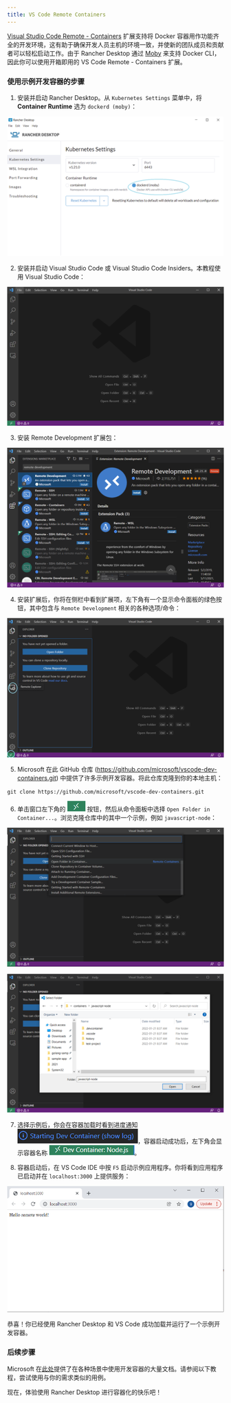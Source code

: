 ```yaml
---
title: VS Code Remote Containers
---
```


[Visual Studio Code Remote - Containers] 扩展支持将 Docker 容器用作功能齐全的开发环境，这有助于确保开发人员主机的环境一致，并使新的团队成员和贡献者可以轻松启动工作。由于 Rancher Desktop 通过 [Moby] 来支持 Docker CLI，因此你可以使用开箱即用的 VS Code Remote - Containers 扩展。

### 使用示例开发容器的步骤

1. 安装并启动 Rancher Desktop。从 `Kubernetes Settings` 菜单中，将 **Container Runtime** 选为 `dockerd (moby)`：

![](../img/vscoderemotecontainers/rd-main.png)

2. 安装并启动 Visual Studio Code 或 Visual Studio Code Insiders。本教程使用 Visual Studio Code：

![](../img/vscoderemotecontainers/vscode-main.png)

3. 安装 Remote Development 扩展包：

![](../img/vscoderemotecontainers/vscode-remotedevelopment-marketplace.png)

4. 安装扩展后，你将在侧栏中看到扩展项，左下角有一个显示命令面板的绿色按钮，其中包含与 `Remote Development` 相关的各种选项/命令：

![](../img/vscoderemotecontainers/vscode-remotedevelopment-installed.png)

5. Microsoft 在此 GitHub 仓库 (https://github.com/microsoft/vscode-dev-containers.git) 中提供了许多示例开发容器。将此仓库克隆到你的本地主机：

```
git clone https://github.com/microsoft/vscode-dev-containers.git
```

6. 单击窗口左下角的 ![](../img/vscoderemotecontainers/vscode-remotedevelopment-commandbutton.png) 按钮，然后从命令面板中选择 `Open Folder in Container...`。浏览克隆仓库中的其中一个示例，例如 `javascript-node`：

![](../img/vscoderemotecontainers/vscode-remotedevelopment-commandpalette.png)

![](../img/vscoderemotecontainers/vscode-remotedevelopment-openfolder.png)


7. 选择示例后，你会在容器加载时看到进度通知 ![](../img/vscoderemotecontainers/vscode-remotedevelopment-containerprogress.png)，容器启动成功后，左下角会显示容器名称 ![](../img/vscoderemotecontainers/vscode-remotedevelopment-containersuccess.png)。

8. 容器启动后，在 VS Code IDE 中按 `F5` 启动示例应用程序。你将看到应用程序已启动并在 `localhost:3000` 上提供服务：

![](../img/vscoderemotecontainers/vscode-remotedevelopment-appinbrowser.png)

恭喜！你已经使用 Rancher Desktop 和 VS Code 成功加载并运行了一个示例开发容器。


### 后续步骤

Microsoft 在[此处]提供了在各种场景中使用开发容器的大量文档。请参阅以下教程，尝试使用与你的需求类似的用例。

[Visual Studio Code Remote - Containers]: https://marketplace.visualstudio.com/items?itemName=ms-vscode-remote.remote-containers
[Moby]: https://mobyproject.org/
[此处]: https://code.visualstudio.com/docs/remote/remote-overview

现在，体验使用 Rancher Desktop 进行容器化的快乐吧！
